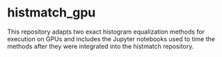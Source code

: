 # histmatch_gpu

This repository adapts two exact histogram equalization methods for execution on GPUs and includes the Jupyter notebooks used to time the methods after they were integrated into the histmatch repository.